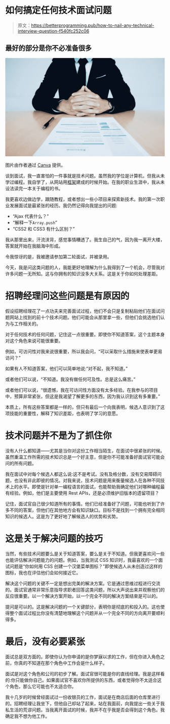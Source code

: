 # 如何搞定任何技术面试问题

> 原文：<https://betterprogramming.pub/how-to-nail-any-technical-interview-question-f540fc252c06>

## 最好的部分是你不必准备很多

![](img/fb2608dda5f474d4508228436ed9fda3.png)

图片由作者通过 [Canva](http://canva.com/en_gb/) 提供。

谈到面试，我一直害怕的一件事就是技术问题。虽然我的学位是计算机，但我从未学过编程。我自学了，从网站用[框架](https://html.com/frames/)建成的时候开始。在我的职业生涯中，我从未设法读完一本关于编程的书。

我更喜欢边做边学，跟随教程，或者想出一些小项目来探索新技术。我的第一次职业发展面试是最紧张的经历。我仍然记得向我提出的问题:

*   “Ajax 代表什么？”
*   “解释一下`Array.push`”
*   “CSS2 和 CSS3 有什么区别？”

我从那里出来，汗流浃背，感觉事情糟透了。我生自己的气，因为我一离开大楼，答案就开始在我脑海中形成。

令我惊讶的是，我被邀请参加第二轮面试，并被录用。

今天，我是问这类问题的人，我能更好地理解为什么我得到了一个机会，尽管我对许多问题一无所知。这与你拥有的知识没多大关系。这是关于你如何处理差距。

# 招聘经理问这些问题是有原因的

假设招聘经理花了一点功夫来完善面试过程，他们不会只是复制粘贴他们在面试问题网站上找到的前十个技术问题。他们可能会从那里拿一些，但他们会挑选他们认为与工作相关的。

对于任何技术的任何问题，记住这一点很重要。即使你不知道答案，这个主题本身对这个角色来说可能很重要。

例如，可访问性对我来说很重要，所以我会问，“可以采取什么措施来使表单更易访问？”

如果有人不知道答案，他们可以简单地说:“对不起，我不知道。”

或者他们可以说，“不知道。我没有做任何可及性。总是这么痛苦。”

或者他们可以说，“很遗憾，我在可访问性方面没有太多经验。在我参与的项目中，预算非常紧张，但这是我渴望了解更多的东西，因为我认识到这有多重要。”

本质上，所有这些答案都是一样的，但只有最后一个向我表明，候选人意识到了这项技能的重要性，解释了知识差距，也表明了学习的意愿。

# 技术问题并不是为了抓住你

没有人什么都知道——尤其是当你对这份工作相当陌生，在面试中很紧张的时候。虽然重温工作所需的技术知识总是一个好主意，但是你不可能准备好面试官可能会问的所有问题。

我在面试中对每个候选人都这么说:这不是考试。没有及格分数，没有交易障碍问题，也没有非此即彼的情况。对我来说，技术问题是用来衡量候选人在各种不同技术上的水平。即使是针对单一编程语言的面试，也能帮助我确定他们对哪种编程最有经验。例如，他们是主要使用 Rest APIs，还是必须维护旧版本的遗留项目？

记住，面试官自己很少知道所有的事情。他们已经准备好了问题，可能也听到了许多不同的答案，但他们在其他地方会有知识缺口。目标不是找到一个拥有完全相同知识的候选人。这是为了更好地了解候选人的优势和劣势。

# 这是关于解决问题的技巧

当然，有些技术问题要么是关于知道答案，要么是关于不知道。但我更喜欢问一些也能评估解决问题能力的问题。例如，当我测试 CSS 知识时，我最喜欢的一个面试问题是“你如何用 CSS 创建一个汉堡菜单图标？”即使候选人从未创造过这样的图标，我也在评估他们会如何接近它。

解决这个问题的关键不一定是想出完美的解决方案。它是通过思维过程进行交流的。面试官通常非常乐意指导求职者回答这类问题，所以大声说出来并观察他们的反应很重要。以一个解决方案开始，以一个完全不同的解决方案结束是可以的。

提问是可以的。这是解决问题的一个关键部分，表明你是彻底的和投入的。这也使得整个面试过程比你没有清楚地理解这个问题并从一个完全不同的方向离开要顺利得多。

# 最后，没有必要紧张

面试总是双方面的。即使你认为你申请的是你梦寐以求的工作，但在你进入角色之前，你真的不知道在那个角色中工作会是什么样子。

面试是对这个角色和公司的初步了解。面试官很可能是你的直线经理。我是这样看的:你只能做你自己。如果面试官不喜欢你所提供的东西，或者觉得你不太适合这个角色，那么它可能也不太适合你。

我十几岁的时候曾经面试过一份收银员的工作，面试是在商店后面的仓库里进行的。招聘经理让我坐下，但他自己却站了起来，站在我面前，向我提出一些关于我私生活的荒谬问题。当我离开面试的时候，我并不在乎我是否会得到这个角色。我确定我不想为他工作。